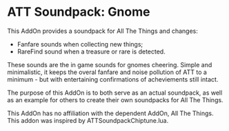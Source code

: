 # ATT Soundpack: Gnome
This AddOn provides a soundpack for All The Things and changes:

- Fanfare sounds when collecting new things;
- RareFind sound when a treasure or rare is detected.

These sounds are the in game sounds for gnomes cheering. Simple and minimalistic, it keeps the overal fanfare and noise pollution of ATT to a minimum - but with entertaining confirmations of acheviements still intact.

The purpose of this AddOn is to both serve as an actual soundpack, as well as an example for others to create their own soundpacks for All The Things.

This AddOn has no affiliation with the dependent AddOn, All The Things. This addon was inspired by ATTSoundpackChiptune.lua.

